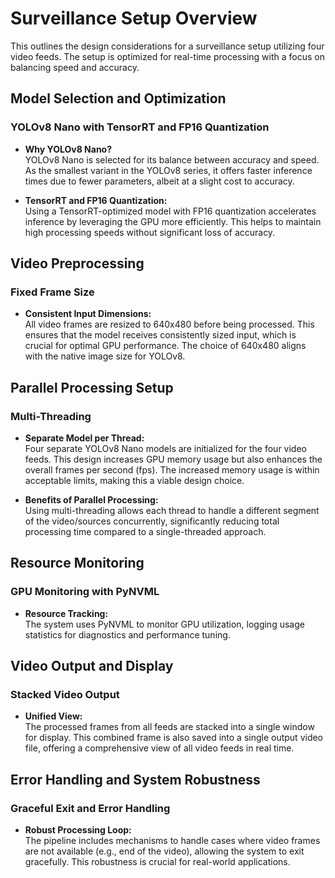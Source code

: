 # Surveillance Setup Overview

This outlines the design considerations for a surveillance setup utilizing four video feeds. The setup is optimized for real-time processing with a focus on balancing speed and accuracy.

## Model Selection and Optimization

### YOLOv8 Nano with TensorRT and FP16 Quantization

- **Why YOLOv8 Nano?**  
  YOLOv8 Nano is selected for its balance between accuracy and speed. As the smallest variant in the YOLOv8 series, it offers faster inference times due to fewer parameters, albeit at a slight cost to accuracy.

- **TensorRT and FP16 Quantization:**  
  Using a TensorRT-optimized model with FP16 quantization accelerates inference by leveraging the GPU more efficiently. This helps to maintain high processing speeds without significant loss of accuracy.

## Video Preprocessing

### Fixed Frame Size

- **Consistent Input Dimensions:**  
  All video frames are resized to 640x480 before being processed. This ensures that the model receives consistently sized input, which is crucial for optimal GPU performance. The choice of 640x480 aligns with the native image size for YOLOv8.


## Parallel Processing Setup

### Multi-Threading

- **Separate Model per Thread:**  
  Four separate YOLOv8 Nano models are initialized for the four video feeds. This design increases GPU memory usage but also enhances the overall frames per second (fps). The increased memory usage is within acceptable limits, making this a viable design choice.

- **Benefits of Parallel Processing:**  
  Using multi-threading allows each thread to handle a different segment of the video/sources concurrently, significantly reducing total processing time compared to a single-threaded approach.

## Resource Monitoring

### GPU Monitoring with PyNVML

- **Resource Tracking:**  
  The system uses PyNVML to monitor GPU utilization, logging usage statistics for diagnostics and performance tuning.


## Video Output and Display

### Stacked Video Output

- **Unified View:**  
  The processed frames from all feeds are stacked into a single window for display. This combined frame is also saved into a single output video file, offering a comprehensive view of all video feeds in real time.


## Error Handling and System Robustness

### Graceful Exit and Error Handling

- **Robust Processing Loop:**  
  The pipeline includes mechanisms to handle cases where video frames are not available (e.g., end of the video), allowing the system to exit gracefully. This robustness is crucial for real-world applications.
